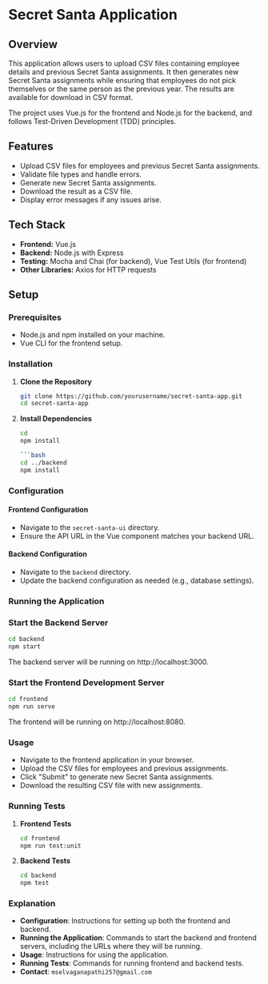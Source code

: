 # Secret Santa Application

## Overview

This application allows users to upload CSV files containing employee details and previous Secret Santa assignments. It then generates new Secret Santa assignments while ensuring that employees do not pick themselves or the same person as the previous year. The results are available for download in CSV format.

The project uses Vue.js for the frontend and Node.js for the backend, and follows Test-Driven Development (TDD) principles.

## Features

- Upload CSV files for employees and previous Secret Santa assignments.
- Validate file types and handle errors.
- Generate new Secret Santa assignments.
- Download the result as a CSV file.
- Display error messages if any issues arise.

## Tech Stack

- **Frontend:** Vue.js
- **Backend:** Node.js with Express
- **Testing:** Mocha and Chai (for backend), Vue Test Utils (for frontend)
- **Other Libraries:** Axios for HTTP requests

## Setup

### Prerequisites

- Node.js and npm installed on your machine.
- Vue CLI for the frontend setup.

### Installation

1. **Clone the Repository**

   ```bash
   git clone https://github.com/yourusername/secret-santa-app.git
   cd secret-santa-app

2. **Install Dependencies**

   ```bash
   cd 
   npm install

   ```bash
   cd ../backend
   npm install

### Configuration

#### Frontend Configuration

- Navigate to the `secret-santa-ui` directory.
- Ensure the API URL in the Vue component matches your backend URL.

#### Backend Configuration

- Navigate to the `backend` directory.
- Update the backend configuration as needed (e.g., database settings).

### Running the Application

### Start the Backend Server

  ```bash
  cd backend
  npm start
  ```

The backend server will be running on http://localhost:3000.

### Start the Frontend Development Server

  ``` bash
  cd frontend
  npm run serve
  ```

The frontend will be running on http://localhost:8080.

### Usage

- Navigate to the frontend application in your browser.
- Upload the CSV files for employees and previous assignments.
- Click "Submit" to generate new Secret Santa assignments.
- Download the resulting CSV file with new assignments.


### Running Tests
1. **Frontend Tests**
    ```bash
    cd frontend
    npm run test:unit
    ```
2. **Backend Tests**
    ```bash
    cd backend
    npm test
    ```


### Explanation

- **Configuration**: Instructions for setting up both the frontend and backend.
- **Running the Application**: Commands to start the backend and frontend servers, including the URLs where they will be running.
- **Usage**: Instructions for using the application.
- **Running Tests**: Commands for running frontend and backend tests.
- **Contact**: `mselvaganapathi257@gmail.com`


